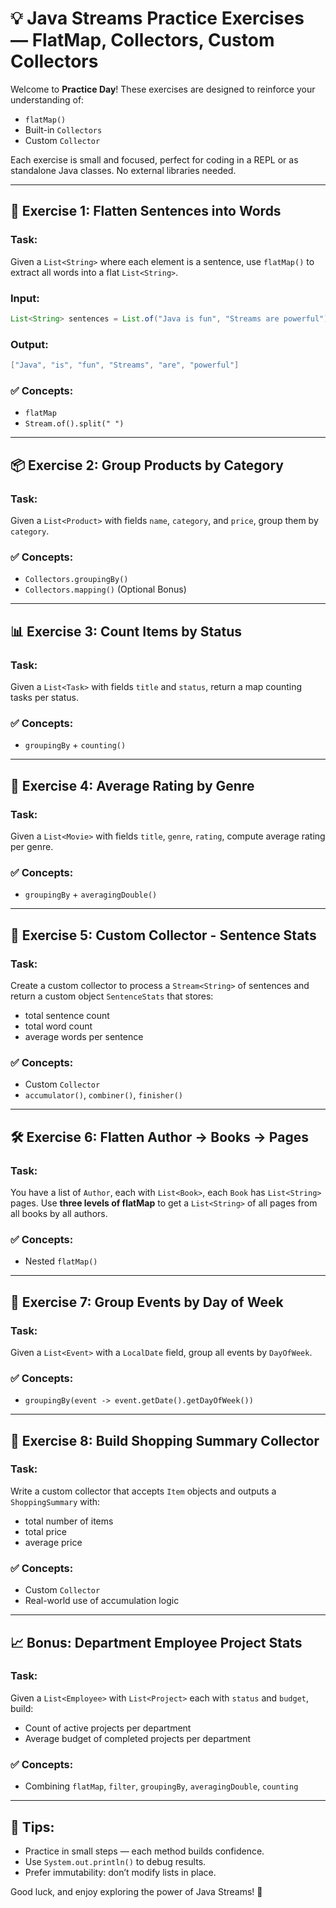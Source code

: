 # 💡 Java Streams Practice Exercises — FlatMap, Collectors, Custom Collectors

Welcome to **Practice Day**! These exercises are designed to reinforce your understanding of:

* `flatMap()`
* Built-in `Collectors`
* Custom `Collector`

Each exercise is small and focused, perfect for coding in a REPL or as standalone Java classes. No external libraries needed.

---

## 🔄 Exercise 1: Flatten Sentences into Words

### **Task:**

Given a `List<String>` where each element is a sentence, use `flatMap()` to extract all words into a flat `List<String>`.

### **Input:**

```java
List<String> sentences = List.of("Java is fun", "Streams are powerful");
```

### **Output:**

```java
["Java", "is", "fun", "Streams", "are", "powerful"]
```

### ✅ Concepts:

* `flatMap`
* `Stream.of().split(" ")`

---

## 📦 Exercise 2: Group Products by Category

### **Task:**

Given a `List<Product>` with fields `name`, `category`, and `price`, group them by `category`.

### ✅ Concepts:

* `Collectors.groupingBy()`
* `Collectors.mapping()` (Optional Bonus)

---

## 📊 Exercise 3: Count Items by Status

### **Task:**

Given a `List<Task>` with fields `title` and `status`, return a map counting tasks per status.

### ✅ Concepts:

* `groupingBy` + `counting()`

---

## 🧮 Exercise 4: Average Rating by Genre

### **Task:**

Given a `List<Movie>` with fields `title`, `genre`, `rating`, compute average rating per genre.

### ✅ Concepts:

* `groupingBy` + `averagingDouble()`

---

## 🔀 Exercise 5: Custom Collector - Sentence Stats

### **Task:**

Create a custom collector to process a `Stream<String>` of sentences and return a custom object `SentenceStats` that stores:

* total sentence count
* total word count
* average words per sentence

### ✅ Concepts:

* Custom `Collector`
* `accumulator()`, `combiner()`, `finisher()`

---

## 🛠️ Exercise 6: Flatten Author → Books → Pages

### **Task:**

You have a list of `Author`, each with `List<Book>`, each `Book` has `List<String>` pages.
Use **three levels of flatMap** to get a `List<String>` of all pages from all books by all authors.

### ✅ Concepts:

* Nested `flatMap()`

---

## 📅 Exercise 7: Group Events by Day of Week

### **Task:**

Given a `List<Event>` with a `LocalDate` field, group all events by `DayOfWeek`.

### ✅ Concepts:

* `groupingBy(event -> event.getDate().getDayOfWeek())`

---

## 🛒 Exercise 8: Build Shopping Summary Collector

### **Task:**

Write a custom collector that accepts `Item` objects and outputs a `ShoppingSummary` with:

* total number of items
* total price
* average price

### ✅ Concepts:

* Custom `Collector`
* Real-world use of accumulation logic

---

## 📈 Bonus: Department Employee Project Stats

### **Task:**

Given a `List<Employee>` with `List<Project>` each with `status` and `budget`, build:

* Count of active projects per department
* Average budget of completed projects per department

### ✅ Concepts:

* Combining `flatMap`, `filter`, `groupingBy`, `averagingDouble`, `counting`

---

## 🧠 Tips:

* Practice in small steps — each method builds confidence.
* Use `System.out.println()` to debug results.
* Prefer immutability: don’t modify lists in place.

Good luck, and enjoy exploring the power of Java Streams! 🚀
